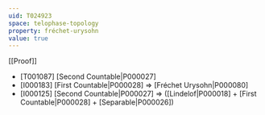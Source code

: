 ```yaml
---
uid: T024923
space: telophase-topology
property: fréchet-urysohn
value: true
---
```

[[Proof]]

* [T001087] [Second Countable|P000027]
* [I000183] [First Countable|P000028] => [Fréchet Urysohn|P000080]
* [I000125] [Second Countable|P000027] => ([Lindelof|P000018] + [First Countable|P000028] + [Separable|P000026])

